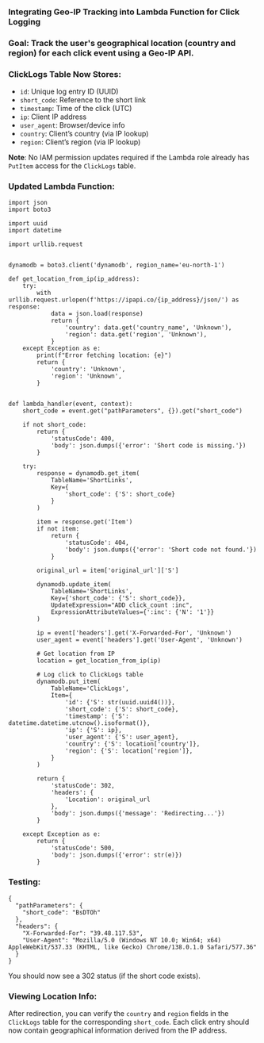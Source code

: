 ### Integrating Geo-IP Tracking into Lambda Function for Click Logging

### Goal: Track the user's geographical location (country and region) for each click event using a Geo-IP API.
 

### ClickLogs Table Now Stores:

- `id`: Unique log entry ID (UUID)
- `short_code`: Reference to the short link
- `timestamp`: Time of the click (UTC)
- `ip`: Client IP address
- `user_agent`: Browser/device info
- `country`: Client’s country (via IP lookup)
- `region`: Client’s region (via IP lookup)
          

**Note**: No IAM permission updates required if the Lambda role already has `PutItem` access for the `ClickLogs` table.


### Updated Lambda Function:

```
import json
import boto3

import uuid
import datetime

import urllib.request


dynamodb = boto3.client('dynamodb', region_name='eu-north-1')  

def get_location_from_ip(ip_address):
    try:
        with urllib.request.urlopen(f'https://ipapi.co/{ip_address}/json/') as response:
            data = json.load(response)
            return {
                'country': data.get('country_name', 'Unknown'),
                'region': data.get('region', 'Unknown'),
            }
    except Exception as e:
        print(f"Error fetching location: {e}")
        return {
            'country': 'Unknown',
            'region': 'Unknown',
        }


def lambda_handler(event, context):
    short_code = event.get("pathParameters", {}).get("short_code")

    if not short_code:
        return {
            'statusCode': 400,
            'body': json.dumps({'error': 'Short code is missing.'})
        }

    try:
        response = dynamodb.get_item(
            TableName='ShortLinks',
            Key={
                'short_code': {'S': short_code}
            }
        )

        item = response.get('Item')
        if not item:
            return {
                'statusCode': 404,
                'body': json.dumps({'error': 'Short code not found.'})
            }

        original_url = item['original_url']['S']

        dynamodb.update_item(
            TableName='ShortLinks',
            Key={'short_code': {'S': short_code}},
            UpdateExpression="ADD click_count :inc",
            ExpressionAttributeValues={':inc': {'N': '1'}}
        )

        ip = event['headers'].get('X-Forwarded-For', 'Unknown')
        user_agent = event['headers'].get('User-Agent', 'Unknown')
        
        # Get location from IP
        location = get_location_from_ip(ip)

        # Log click to ClickLogs table
        dynamodb.put_item(
            TableName='ClickLogs',
            Item={
                'id': {'S': str(uuid.uuid4())},
                'short_code': {'S': short_code},
                'timestamp': {'S': datetime.datetime.utcnow().isoformat()},
                'ip': {'S': ip},
                'user_agent': {'S': user_agent},
                'country': {'S': location['country']},
                'region': {'S': location['region']},
            }
        )
        
        return {
            'statusCode': 302,
            'headers': {
                'Location': original_url
            },
            'body': json.dumps({'message': 'Redirecting...'})
        }

    except Exception as e:
        return {
            'statusCode': 500,
            'body': json.dumps({'error': str(e)})
        }

```

### Testing:
```
{
  "pathParameters": {
    "short_code": "BsDTOh"
  },
  "headers": {
    "X-Forwarded-For": "39.48.117.53",
    "User-Agent": "Mozilla/5.0 (Windows NT 10.0; Win64; x64) AppleWebKit/537.33 (KHTML, like Gecko) Chrome/138.0.1.0 Safari/577.36"
  }
}

```

You should now see a 302 status (if the short code exists).


### Viewing Location Info:

After redirection, you can verify the `country` and `region` fields in the `ClickLogs` table for the corresponding `short_code`. Each click entry should now contain geographical information derived from the IP address.
